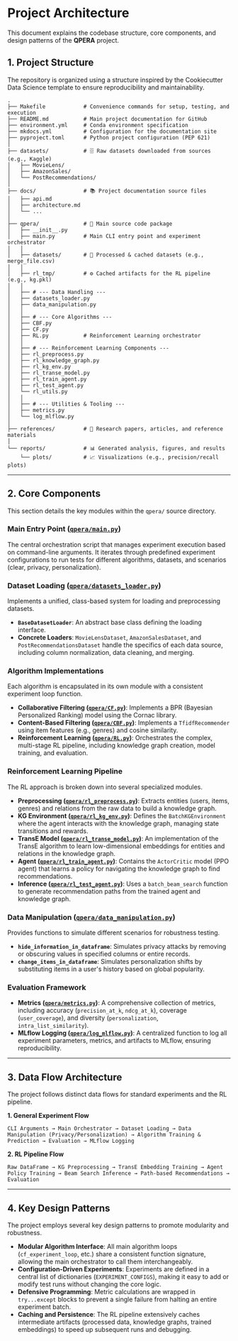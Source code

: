 # Project Architecture

This document explains the codebase structure, core components, and design patterns of the **QPERA** project.

## 1. Project Structure

The repository is organized using a structure inspired by the Cookiecutter Data Science template to ensure reproducibility and maintainability.

```
.
├── Makefile            # Convenience commands for setup, testing, and execution
├── README.md           # Main project documentation for GitHub
├── environment.yml     # Conda environment specification
├── mkdocs.yml          # Configuration for the documentation site
├── pyproject.toml      # Python project configuration (PEP 621)
│
├── datasets/           # 🗄️ Raw datasets downloaded from sources (e.g., Kaggle)
│   ├── MovieLens/
│   ├── AmazonSales/
│   └── PostRecommendations/
│
├── docs/               # 📚 Project documentation source files
│   ├── api.md
│   ├── architecture.md
│   └── ...
│
├── qpera/              # 🐍 Main source code package
│   ├── __init__.py
│   ├── main.py         # Main CLI entry point and experiment orchestrator
│   │
│   ├── datasets/       # 💾 Processed & cached datasets (e.g., merge_file.csv)
│   │
│   ├── rl_tmp/         # ⚙️ Cached artifacts for the RL pipeline (e.g., kg.pkl)
│   │
│   ├── # --- Data Handling ---
│   ├── datasets_loader.py
│   ├── data_manipulation.py
│   │
│   ├── # --- Core Algorithms ---
│   ├── CBF.py
│   ├── CF.py
│   ├── RL.py           # Reinforcement Learning orchestrator
│   │
│   ├── # --- Reinforcement Learning Components ---
│   ├── rl_preprocess.py
│   ├── rl_knowledge_graph.py
│   ├── rl_kg_env.py
│   ├── rl_transe_model.py
│   ├── rl_train_agent.py
│   ├── rl_test_agent.py
│   └── rl_utils.py
│   │
│   ├── # --- Utilities & Tooling ---
│   ├── metrics.py
│   └── log_mlflow.py
│
├── references/         # 📄 Research papers, articles, and reference materials
│
└── reports/            # 📊 Generated analysis, figures, and results
    └── plots/          # 📈 Visualizations (e.g., precision/recall plots)
```

---

## 2. Core Components

This section details the key modules within the `qpera/` source directory.

### Main Entry Point ([`qpera/main.py`](../qpera/main.py))
The central orchestration script that manages experiment execution based on command-line arguments. It iterates through predefined experiment configurations to run tests for different algorithms, datasets, and scenarios (clear, privacy, personalization).

### Dataset Loading ([`qpera/datasets_loader.py`](../qpera/datasets_loader.py))
Implements a unified, class-based system for loading and preprocessing datasets.
- **`BaseDatasetLoader`**: An abstract base class defining the loading interface.
- **Concrete Loaders**: `MovieLensDataset`, `AmazonSalesDataset`, and `PostRecommendationsDataset` handle the specifics of each data source, including column normalization, data cleaning, and merging.

### Algorithm Implementations
Each algorithm is encapsulated in its own module with a consistent experiment loop function.

- **Collaborative Filtering ([`qpera/CF.py`](../qpera/CF.py))**: Implements a BPR (Bayesian Personalized Ranking) model using the Cornac library.
- **Content-Based Filtering ([`qpera/CBF.py`](../qpera/CBF.py))**: Implements a `TfidfRecommender` using item features (e.g., genres) and cosine similarity.
- **Reinforcement Learning ([`qpera/RL.py`](../qpera/RL.py))**: Orchestrates the complex, multi-stage RL pipeline, including knowledge graph creation, model training, and evaluation.

### Reinforcement Learning Pipeline
The RL approach is broken down into several specialized modules.

- **Preprocessing ([`qpera/rl_preprocess.py`](../qpera/rl_preprocess.py))**: Extracts entities (users, items, genres) and relations from the raw data to build a knowledge graph.
- **KG Environment ([`qpera/rl_kg_env.py`](../qpera/rl_kg_env.py))**: Defines the `BatchKGEnvironment` where the agent interacts with the knowledge graph, managing state transitions and rewards.
- **TransE Model ([`qpera/rl_transe_model.py`](../qpera/rl_transe_model.py))**: An implementation of the TransE algorithm to learn low-dimensional embeddings for entities and relations in the knowledge graph.
- **Agent ([`qpera/rl_train_agent.py`](../qpera/rl_train_agent.py))**: Contains the `ActorCritic` model (PPO agent) that learns a policy for navigating the knowledge graph to find recommendations.
- **Inference ([`qpera/rl_test_agent.py`](../qpera/rl_test_agent.py))**: Uses a `batch_beam_search` function to generate recommendation paths from the trained agent and knowledge graph.

### Data Manipulation ([`qpera/data_manipulation.py`](../qpera/data_manipulation.py))
Provides functions to simulate different scenarios for robustness testing.
- **`hide_information_in_dataframe`**: Simulates privacy attacks by removing or obscuring values in specified columns or entire records.
- **`change_items_in_dataframe`**: Simulates personalization shifts by substituting items in a user's history based on global popularity.

### Evaluation Framework
- **Metrics ([`qpera/metrics.py`](../qpera/metrics.py))**: A comprehensive collection of metrics, including accuracy (`precision_at_k`, `ndcg_at_k`), coverage (`user_coverage`), and diversity (`personalization`, `intra_list_similarity`).
- **MLflow Logging ([`qpera/log_mlflow.py`](../qpera/log_mlflow.py))**: A centralized function to log all experiment parameters, metrics, and artifacts to MLflow, ensuring reproducibility.

---

## 3. Data Flow Architecture

The project follows distinct data flows for standard experiments and the RL pipeline.

**1. General Experiment Flow**
```
CLI Arguments → Main Orchestrator → Dataset Loading → Data Manipulation (Privacy/Personalization) → Algorithm Training & Prediction → Evaluation → MLflow Logging
```

**2. RL Pipeline Flow**
```
Raw DataFrame → KG Preprocessing → TransE Embedding Training → Agent Policy Training → Beam Search Inference → Path-based Recommendations → Evaluation
```
<!--
  TODO: Authors could add a note here explaining the rationale behind choosing a multi-stage pipeline for RL instead of an end-to-end model.
-->

---

## 4. Key Design Patterns

The project employs several key design patterns to promote modularity and robustness.

- **Modular Algorithm Interface**: All main algorithm loops (`cf_experiment_loop`, etc.) share a consistent function signature, allowing the main orchestrator to call them interchangeably.
- **Configuration-Driven Experiments**: Experiments are defined in a central list of dictionaries (`EXPERIMENT_CONFIGS`), making it easy to add or modify test runs without changing the core logic.
- **Defensive Programming**: Metric calculations are wrapped in `try...except` blocks to prevent a single failure from halting an entire experiment batch.
- **Caching and Persistence**: The RL pipeline extensively caches intermediate artifacts (processed data, knowledge graphs, trained embeddings) to speed up subsequent runs and debugging.

<!--
  TODO: This section could be expanded with details on other patterns, such as the use of the Factory or Strategy pattern if applicable in the dataset loaders or algorithm selection.
-->
